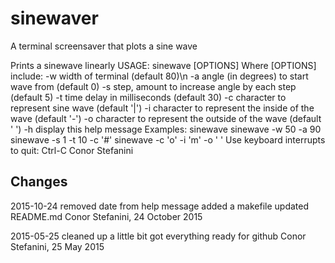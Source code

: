 # sinewaver

A terminal screensaver that plots a sine wave

 Prints a sinewave linearly
  USAGE:
  sinewave [OPTIONS]
  Where [OPTIONS] include:
   -w   width of terminal (default 80)\n
   -a   angle (in degrees) to start wave from (default 0)
   -s   step, amount to increase angle by each step (default 5)
   -t   time delay in milliseconds (default 30)
   -c   character to represent sine wave (default '|')
   -i   character to represent the inside of the wave (default '-')
   -o   character to represent the outside of the wave (default ' ')
   -h   display this help message
  Examples:
   sinewave
   sinewave -w 50 -a 90
   sinewave -s 1 -t 10 -c '#'
   sinewave -c 'o' -i 'm' -o ' '
  Use keyboard interrupts to quit:
   Ctrl-C
  Conor Stefanini


## Changes
2015-10-24
    removed date from help message
	added a makefile
	updated README.md
Conor Stefanini, 24 October 2015

2015-05-25
    cleaned up a little bit
    got everything ready for github
Conor Stefanini, 25 May 2015
